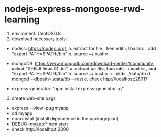 # nodejs-express-mongoose-rwd-learning
1. enviroment: CentOS 6.8
2. download necessary tools:
  - nodejs: https://nodejs.org/, 
      a. extract tar file , then edit ~/.bashrc , add  "export PATH=$PATH:<nodejs-extract-directory>/bin"
      b. source ~/.bashrc
      
  - mongoDB: https://www.mongodb.com/download-center#community, select "RHEL6 linux 64-bit", 
      a. extract tar file, then edit ~/.bashrc , add  "export PATH=$PATH:<mongodb-extract-directory>/bin"
      b. source ~/.bashrc
      c. mkdir ./data/db
      d. mongod --dbpath=./data/db --rest
      e. check http://localhost:28017
      
  - express-generator: "npm install express-generator -g"

3. create web-site page
  - express --view=pug myapp
  - cd myapp
  - npm install (install dependence in the package.json)
  - DEBUG=myapp:* npm start
  - check http://localhost:3000
  
  
